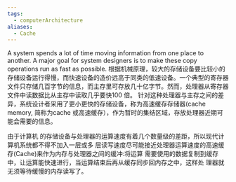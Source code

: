 ```yaml
---
tags:
  - computerArchitecture
aliases:
  - Cache
---
```

A system spends a lot of time moving information from one place to another. A major goal for system designers is to make these copy operations run as fast as possible.
根据机械原理，较大的存储设备要比较小的存储设备运行得慢，而快速设备的造价远高于同类的低速设备。一个典型的寄存器文件只存储几百字节的信息，而主存里可存放几十亿字节。然而，处理器从寄存器文件中读数据比从主存中读取几乎要快100 倍。
针对这种处理器与主存之间的差异，系统设计者采用了更小更快的存储设备，称为高速缓存存储器(cache memory, 简称为cache 或高速缓存），作为暂时的集结区域，存放处理器近期可能会需要的信息。


由于计算机 的存储设备与处理器的运算速度有着几个数量级的差距，所以现代计算机系统都不得不加入一层或多 层读写速度尽可能接近处理器运算速度的高速缓存(Cache)来作为内存与处理器之间的缓冲:将运算 需要使用的数据复制到缓存中，让运算能快速进行，当运算结束后再从缓存同步回内存之中，这样处 理器就无须等待缓慢的内存读写了。






